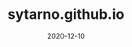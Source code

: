---
title: sytarno.github.io
description: Portfolio website v1, unfinished in React
link: https://github.com/Sytarno/sytarno.github.io
tech: 
 - React
 - Javascript
 - Bootstrap
 - github-pages
date: "2020-12-10"
---